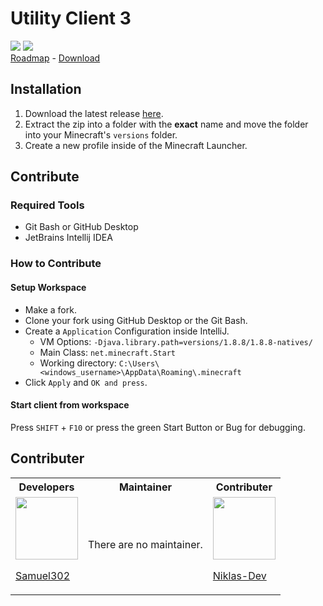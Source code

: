 # Utility Client 3

[![](https://img.shields.io/discord/753596597983772802?color=%23f66b70&label=Utility%20Client&style=for-the-badge)](https://uc.gamingcraft.de/discord) ![](https://img.shields.io/github/downloads/Utility-Client/UtilityClient2/total?style=for-the-badge)<br>[Roadmap](https://trello.com/b/KgoKb6pQ/update-roadmap) - [Download](https://github.com/Utility-Client/UtilityClient2/releases)

## Installation
1. Download the latest release [here](https://github.com/Utility-Client/UtilityClient2/releases).
2. Extract the zip into a folder with the **exact** name and move the folder into your Minecraft's `versions` folder.
3. Create a new profile inside of the Minecraft Launcher.

## Contribute

### Required Tools
- Git Bash or GitHub Desktop
- JetBrains Intellij IDEA

### How to Contribute

#### Setup Workspace
- Make a fork.
- Clone your fork using GitHub Desktop or the Git Bash.
- Create a `Application` Configuration inside IntelliJ.
  - VM Options: `-Djava.library.path=versions/1.8.8/1.8.8-natives/`
  - Main Class: `net.minecraft.Start`
  - Working directory: `C:\Users\<windows_username>\AppData\Roaming\.minecraft`
- Click `Apply` and `OK and press`.

#### Start client from workspace
Press `SHIFT` + `F10` or press the green Start Button or Bug for debugging.

## Contributer

<table>
<tr>
<th> Developers </th>
<th> Maintainer </th>
<th> Contributer </th>
</tr>
<tr>
<td>
    
<img src="https://avatars.githubusercontent.com/u/49761607?v=4" width="100">

[Samuel302](http://gamingcraft.de)

</td>
<td>
  There are no maintainer.
</td>
<td>
    
<img src="https://avatars1.githubusercontent.com/u/63241406?v=4" width="100">

[Niklas-Dev](https://github.com/Niklas-Dev)
</td>
</tr>
</table>
